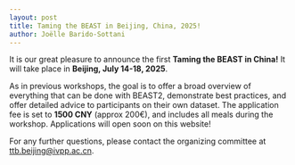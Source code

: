 ```yaml
---
layout: post
title: Taming the BEAST in Beijing, China, 2025!
author: Joëlle Barido-Sottani
---
```


It is our great pleasure to announce the first **Taming the BEAST in China!** It will take place in **Beijing, July 14-18, 2025**.

As in previous workshops, the goal is to offer a broad overview of everything that can be done with BEAST2, demonstrate best practices, and offer detailed advice to participants on their own dataset.
The application fee is set to **1500 CNY** (approx 200€), and includes all meals during the workshop. Applications will open soon on this website!

For any further questions, please contact the organizing committee at [ttb.beijing@ivpp.ac.cn](mailto:ttb.beijing@ivpp.ac.cn).

<figure>
	<img src="{{ site.baseurl }}/images/workshops/Taming-the-BEAST-Beijing-Flyer.jpg" alt="">
</figure>
<br>


